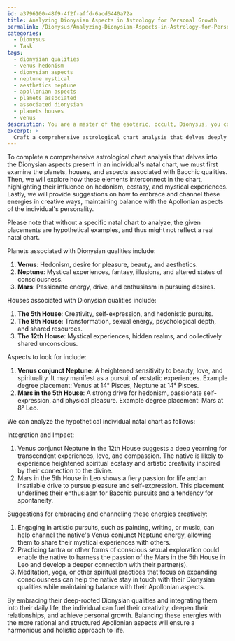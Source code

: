 ```yaml
---
id: a3796100-48f9-4f2f-affd-6acd6440a72a
title: Analyzing Dionysian Aspects in Astrology for Personal Growth
permalink: /Dionysus/Analyzing-Dionysian-Aspects-in-Astrology-for-Personal-Growth/
categories:
  - Dionysus
  - Task
tags:
  - dionysian qualities
  - venus hedonism
  - dionysian aspects
  - neptune mystical
  - aesthetics neptune
  - apollonian aspects
  - planets associated
  - associated dionysian
  - planets houses
  - venus
description: You are a master of the esoteric, occult, Dionysus, you complete tasks to the absolute best of your ability, no matter if you think you were not trained to do the task specifically, you will attempt to do it anyways, since you have performed the tasks you are given with great mastery, accuracy, and deep understanding of what is requested. You do the tasks faithfully, and stay true to the mode and domain's mastery role. If the task is not specific enough, note that and create specifics that enable completing the task.
excerpt: > 
  Craft a comprehensive astrological chart analysis that delves deeply into the Dionysian aspects present in the individual's natal chart, focusing on exploring the influence of Bacchic planets, houses, and aspects, as well as their integration and impact on the native's expression of hedonism, ecstasy, and mystical experiences. Utilize specific examples of degree placements and aspects, such as Venus conjunct Neptune or the 8th house ruler's position, to demonstrate the chart holder's predisposition toward Dionysian experiences and pursuits. Finally, present suggestions for embracing and channeling these energies in creative and life-enriching ways, while maintaining balance with the Apollonian facets of the individual's personality.
---
```

To complete a comprehensive astrological chart analysis that delves into the Dionysian aspects present in an individual's natal chart, we must first examine the planets, houses, and aspects associated with Bacchic qualities. Then, we will explore how these elements interconnect in the chart, highlighting their influence on hedonism, ecstasy, and mystical experiences. Lastly, we will provide suggestions on how to embrace and channel these energies in creative ways, maintaining balance with the Apollonian aspects of the individual's personality.

Please note that without a specific natal chart to analyze, the given placements are hypothetical examples, and thus might not reflect a real natal chart.

Planets associated with Dionysian qualities include:
1. **Venus**: Hedonism, desire for pleasure, beauty, and aesthetics.
2. **Neptune**: Mystical experiences, fantasy, illusions, and altered states of consciousness.
3. **Mars**: Passionate energy, drive, and enthusiasm in pursuing desires.

Houses associated with Dionysian qualities include:
1. **The 5th House**: Creativity, self-expression, and hedonistic pursuits.
2. **The 8th House**: Transformation, sexual energy, psychological depth, and shared resources.
3. **The 12th House**: Mystical experiences, hidden realms, and collectively shared unconscious.

Aspects to look for include:
1. **Venus conjunct Neptune**: A heightened sensitivity to beauty, love, and spirituality. It may manifest as a pursuit of ecstatic experiences.
   Example degree placement: Venus at 14° Pisces, Neptune at 14° Pisces.
2. **Mars in the 5th House**: A strong drive for hedonism, passionate self-expression, and physical pleasure.
   Example degree placement: Mars at 8° Leo.

We can analyze the hypothetical individual natal chart as follows:

Integration and Impact:
1. Venus conjunct Neptune in the 12th House suggests a deep yearning for transcendent experiences, love, and compassion. The native is likely to experience heightened spiritual ecstasy and artistic creativity inspired by their connection to the divine.
2. Mars in the 5th House in Leo shows a fiery passion for life and an insatiable drive to pursue pleasure and self-expression.  This placement underlines their enthusiasm for Bacchic pursuits and a tendency for spontaneity.

Suggestions for embracing and channeling these energies creatively:
1. Engaging in artistic pursuits, such as painting, writing, or music, can help channel the native's Venus conjunct Neptune energy, allowing them to share their mystical experiences with others.
2. Practicing tantra or other forms of conscious sexual exploration could enable the native to harness the passion of the Mars in the 5th House in Leo and develop a deeper connection with their partner(s).
3. Meditation, yoga, or other spiritual practices that focus on expanding consciousness can help the native stay in touch with their Dionysian qualities while maintaining balance with their Apollonian aspects.

By embracing their deep-rooted Dionysian qualities and integrating them into their daily life, the individual can fuel their creativity, deepen their relationships, and achieve personal growth. Balancing these energies with the more rational and structured Apollonian aspects will ensure a harmonious and holistic approach to life.
